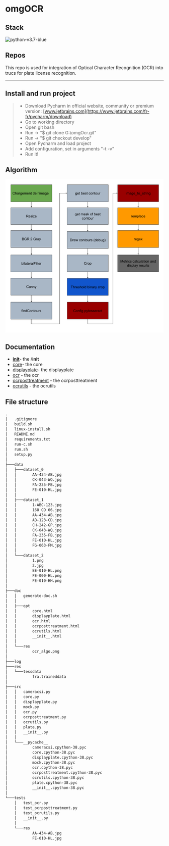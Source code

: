 # omgOCR

## Stack
![python-v3.7-blue](https://img.shields.io/badge/python-v3.7-blue)

## Repos
This repo is used for integration of Optical Character Recognition (OCR) into trucs for plate license recognition.</ul>
***

## Install and run project
> + Download Pycharm in official website, community or premium version: [www.jetbrains.com](https://www.jetbrains.com/fr-fr/pycharm/download)
> + Go to working directory
> + Open git bash
> + Run -> "$ git clone G:\omgOcr.git"
> + Run -> "$ git checkout develop"
> + Open Pycharm and load project
> + Add configuration, set in arguments "-t -v"
> + Run it!

## Algorithm
![Screenshot](doc/res/ocr_algo.png)

## Documentation
+ [__init__](doc/opt/__init__.html)- the /__init__</li>
+ [core](doc/opt/core.html)- the core</li>
+ [displayplate](doc/opt/displayplate.html)- the displayplate</li>
+ [ocr](doc/opt/ocr.html) - the ocr
+ [ocrposttreatment](doc/opt/ocrposttreatment.html) - the ocrposttreatment
+ [ocrutils](doc/opt/ocrutils.html) - the ocrutils


## File structure
```
.
│   .gitignore
│   build.sh
│   linux-install.sh
│   README.md
│   requirements.txt
│   run-c.sh
│   run.sh
│   setup.py
│
├───data
│   ├───dataset_0
│   │       AA-434-AB.jpg
│   │       CK-043-WQ.jpg
│   │       FA-235-FB.jpg
│   │       FE-010-HL.jpg
│   │
│   ├───dataset_1
│   │       1-ABC-123.jpg
│   │       168 CD 66.jpg
│   │       AA-434-AB.jpg
│   │       AB-123-CD.jpg
│   │       CH-242-GP.jpg
│   │       CK-043-WQ.jpg
│   │       FA-235-FB.jpg
│   │       FE-010-HL.jpg
│   │       FG-063-FM.jpg
│   │
│   └───dataset_2
│           1.png
│           2.jpg
│           EE-010-HL.png
│           FE-000-HL.png
│           FE-010-HH.png
│
├───doc
│   │   generate-doc.sh
│   │
│   ├───opt
│   │       core.html
│   │       displayplate.html
│   │       ocr.html
│   │       ocrposttreatment.html
│   │       ocrutils.html
│   │       __init__.html
│   │
│   └───res
│           ocr_algo.png
│
├───log
├───res
│   └───tessdata
│           fra.traineddata
│
├───src
│   │   cameracsi.py
│   │   core.py
│   │   displayplate.py
│   │   mock.py
│   │   ocr.py
│   │   ocrposttreatment.py
│   │   ocrutils.py
│   │   plate.py
│   │   __init__.py
│   │
│   └───__pycache__
│           cameracsi.cpython-38.pyc
│           core.cpython-38.pyc
│           displayplate.cpython-38.pyc
│           mock.cpython-38.pyc
│           ocr.cpython-38.pyc
│           ocrposttreatment.cpython-38.pyc
│           ocrutils.cpython-38.pyc
│           plate.cpython-38.pyc
│           __init__.cpython-38.pyc
│
└───tests
    │   test_ocr.py
    │   test_ocrposttreatment.py
    │   test_ocrutils.py
    │   __init__.py
    │
    └───res
            AA-434-AB.jpg
            FE-010-HL.jpg
```
